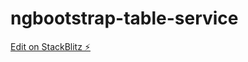 # ngbootstrap-table-service

[Edit on StackBlitz ⚡️](https://stackblitz.com/edit/angular-neoh4h-owfbtm)